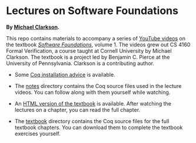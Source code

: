 # Lectures on Software Foundations

**By [Michael Clarkson][mrc].**

This repo contains materials to accompany a series of [YouTube videos][yt] on
the textbook [*Software Foundations*][sf], volume 1. The videos grew out CS 4160
Formal Verification, a course taught at Cornell University by Michael Clarkson.
The textbook is a project led by Benjamin C. Pierce at the University of
Pennsylvania. Clarkson is a contributing author.

- Some [Coq installation advice](install.md) is available.

- The [notes](notes/lf/) directory contains the Coq source files used in the
  lecture videos. You can follow along with them yourself while watching.

- An [HTML version of the textbook][lf-html] is available. After watching
  the lectures on a chapter, you can read the full chapter.

- The [textbook](textbook/lf) directory contains the Coq source files for the
  full textbook chapters. You can download them to complete the textbook
  exercises yourself.

[mrc]: https://www.cs.cornell.edu/~clarkson/
[yt]: https://www.youtube.com/playlist?list=PLre5AT9JnKShFK9l9HYzkZugkJSsXioFs
[sf]: https://softwarefoundations.cis.upenn.edu/
[lf-html]: https://clarksmr.github.io/sf-lectures/textbook/lf/toc.html
